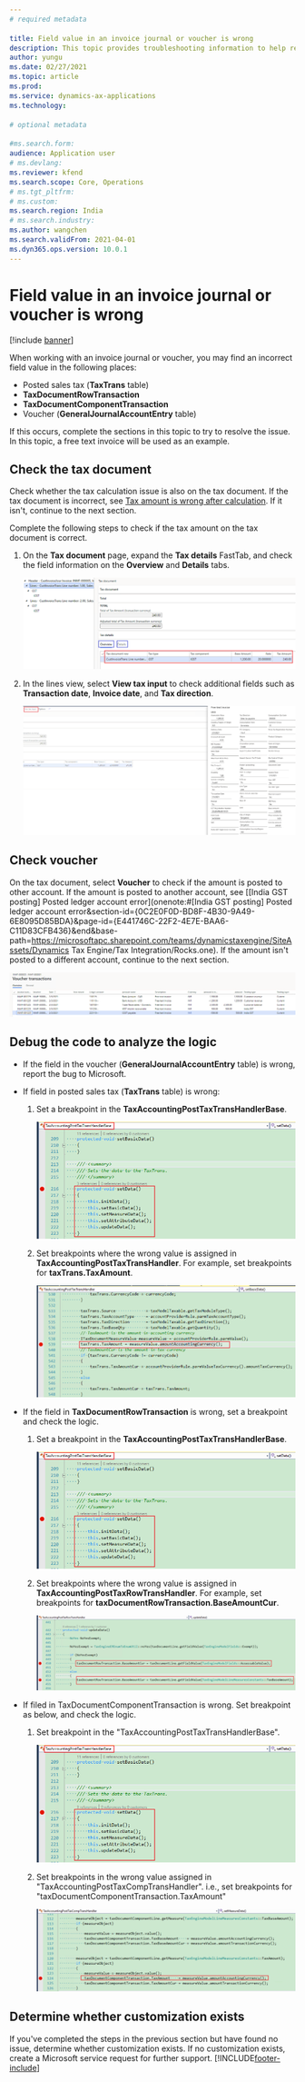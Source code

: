 ```yaml
---
# required metadata

title: Field value in an invoice journal or voucher is wrong
description: This topic provides troubleshooting information to help resolve the issue of incorrect field value in an invoice journal or voucher.
author: yungu
ms.date: 02/27/2021
ms.topic: article
ms.prod: 
ms.service: dynamics-ax-applications
ms.technology: 

# optional metadata

#ms.search.form:
audience: Application user
# ms.devlang: 
ms.reviewer: kfend
ms.search.scope: Core, Operations
# ms.tgt_pltfrm: 
# ms.custom: 
ms.search.region: India
# ms.search.industry: 
ms.author: wangchen
ms.search.validFrom: 2021-04-01
ms.dyn365.ops.version: 10.0.1
---
```


# Field value in an invoice journal or voucher is wrong

[!include [banner](../includes/banner.md)]

When working with an invoice journal or voucher, you may find an incorrect field value in the following places:

- Posted sales tax (**TaxTrans** table)
- **TaxDocumentRowTransaction**
- **TaxDocumentComponentTransaction**
- Voucher (**GeneralJournalAccountEntry** table)

If this occurs, complete the sections in this topic to try to resolve the issue. In this topic, a free text invoice will be used as an example.


## Check the tax document

Check whether the tax calculation issue is also on the tax document. If the tax document is incorrect, see [Tax amount is wrong after calculation](./apac-ind-GST-troubleshooting-tax-amount-wrong-after-calculation.md). If it isn't, continue to the next section.

Complete the following steps to check if the tax amount on the tax document is correct.

1. On the **Tax document** page, expand the **Tax details** FastTab, and check the field information on the **Overview** and **Details** tabs.

     [![Tax details FastTab](./media/field-value-invoice-journal-voucher-Picture1.png)](./media/field-value-invoice-journal-voucher-Picture1.png)

2. In the lines view, select **View tax input** to check additional fields such as **Transaction date**, **Invoice date**, and **Tax direction**.

      [![View tax input button](./media/field-value-invoice-journal-voucher-Picture2.png)](./media/field-value-invoice-journal-voucher-Picture2.png)

## Check voucher

On the tax document, select **Voucher** to check if the amount is posted to other account. If the amount is posted to another account, see [[India GST posting\] Posted ledger account error](onenote:#[India GST posting] Posted ledger account error&section-id={0C2E0F0D-BD8F-4B30-9A49-6E8095D85BDA}&page-id={E441746C-22F2-4E7E-BAA6-C11D83CFB436}&end&base-path=https://microsoftapc.sharepoint.com/teams/dynamicstaxengine/SiteAssets/Dynamics Tax Engine/Tax Integration/Rocks.one). If the amount isn't posted to a different account, continue to the next section.

   [![Direct taxes (tab)](./media/field-value-invoice-journal-voucher-Picture3.png)](./media/field-value-invoice-journal-voucher-Picture3.png)

##  Debug the code to analyze the logic

- If the field in the voucher (**GeneralJournalAccountEntry** table) is wrong, report the bug to Microsoft.
- If field in posted sales tax (**TaxTrans** table) is wrong: 

     1. Set a breakpoint in the **TaxAccountingPostTaxTransHandlerBase**.

         [![Breakpoint in TaxAccountingPostTaxTransHandlerBase](./media/field-value-invoice-journal-voucher-Picture4.png)](./media/field-value-invoice-journal-voucher-Picture4.png)

     2. Set breakpoints where the wrong value is assigned in **TaxAccountingPostTaxTransHandler**. For example, set breakpoints for **taxTrans.TaxAmount**.

         [![Breakpoints for taxTrans.TaxAmount](./media/field-value-invoice-journal-voucher-Picture5.png)](./media/field-value-invoice-journal-voucher-Picture5.png)

- If the field in **TaxDocumentRowTransaction** is wrong, set a breakpoint and check the logic.

     1. Set a breakpoint in the **TaxAccountingPostTaxTransHandlerBase**.

         [![Breakpoint in the TaxAccountingPostTaxTransHandlerBase](./media/field-value-invoice-journal-voucher-Picture6.png)](./media/field-value-invoice-journal-voucher-Picture6.png)

     2. Set breakpoints where the wrong value is assigned in **TaxAccountingPostTaxRowTransHandler**. For example, set breakpoints for **taxDocumentRowTransaction.BaseAmountCur**. 

         [![Breakpoints for taxDocumentRowTransaction.BaseAmountCur](./media/field-value-invoice-journal-voucher-Picture7.png)](./media/field-value-invoice-journal-voucher-Picture7.png)

- If filed in TaxDocumentComponentTransaction is wrong. Set breakpoint as below, and check the logic.

     1. Set breakpoint in the "TaxAccountingPostTaxTransHandlerBase".

         [![Breakpoint for TaxAccountingPostTaxTransHandlerBase](./media/field-value-invoice-journal-voucher-Picture8.png)](./media/field-value-invoice-journal-voucher-Picture8.png)

     2. Set breakpoints in the wrong value assigned in "TaxAccountingPostTaxCompTransHandler". i.e., set breakpoints for "taxDocumentComponentTransaction.TaxAmount" 

         [![Breakpoints for taxDocumentComponentTransaction.TaxAmount](./media/field-value-invoice-journal-voucher-Picture9.png)](./media/field-value-invoice-journal-voucher-Picture9.png)

## Determine whether customization exists

If you've completed the steps in the previous section but have found no issue, determine whether customization exists. If no customization exists, create a Microsoft service request for further support.
[!INCLUDE[footer-include](../../includes/footer-banner.md)]
